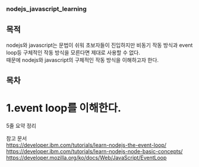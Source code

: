 ### nodejs_javascript_learning
## 목적 <br> 
nodejs와 javascript는 문법이 쉬워 초보자들이 진입하지만 비동기 작동 방식과 event loop등 구체적인 작동 방식을 모른다면 제대로 사용할 수 없다.<br> 때문에 nodejs와 javascript의 구체적인 작동 방식을 이해하고자 한다.<br>

## 목차<br>
# 1.event loop를 이해한다.<br>
5줄 요약 정리<br>

참고 문서<br>
https://developer.ibm.com/tutorials/learn-nodejs-the-event-loop/<br>
https://developer.ibm.com/tutorials/learn-nodejs-node-basic-concepts/<br>
https://developer.mozilla.org/ko/docs/Web/JavaScript/EventLoop<br>